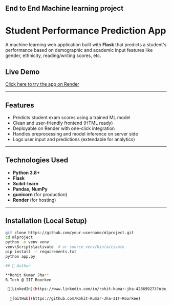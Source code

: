## End to End Machine learning project

# Student Performance Prediction App 

A machine learning web application built with **Flask** that predicts a student's performance based on demographic and academic input features like gender, ethnicity, reading/writing scores, etc.

##  Live Demo

 [Click here to try the app on Render](https://mlproject-fd1c.onrender.com/predictdata)  

---

##  Features

- Predicts student exam scores using a trained ML model
- Clean and user-friendly frontend (HTML ready)
- Deployable on Render with one-click integration
- Handles preprocessing and model inference on server side
- Logs user input and predictions (extendable for analytics)

---

##  Technologies Used

- **Python 3.8+**
- **Flask**
- **Scikit-learn**
- **Pandas, NumPy**
- **gunicorn** (for production)
- **Render** (for hosting)

---

##  Installation (Local Setup)

```bash
git clone https://github.com/your-username/mlproject.git
cd mlproject
python -m venv venv
venv\Scripts\activate  # or source venv/bin/activate
pip install -r requirements.txt
python app.py

## 👤 Author

**Rohit Kumar Jha**  
B.Tech @ IIT Roorkee  

 🔗[LinkedIn](https://www.linkedin.com/in/rohit-kumar-jha-428699273?utm_source=share&utm_campaign=share_via&utm_content=profile&utm_medium=android_app) 
 
  🔗[GitHub](https://github.com/Rohit-Kumar-Jha-IIT-Roorkee)
